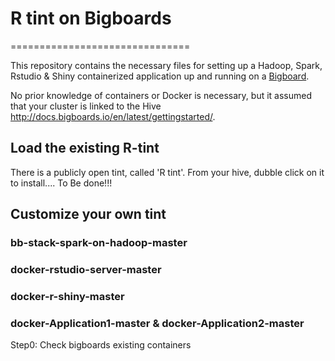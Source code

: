 # R tint on Bigboards
===============================


This repository contains the necessary files for setting up a Hadoop, Spark, Rstudio & Shiny containerized application up and running on a [Bigboard](www.bigboards.io).

No prior knowledge of containers or Docker is necessary, but it assumed that your cluster is linked to the Hive http://docs.bigboards.io/en/latest/gettingstarted/. 

## Load the existing R-tint
There is a publicly open tint, called 'R tint'. From your hive, dubble click on it to install....
To Be done!!!


## Customize your own tint

### bb-stack-spark-on-hadoop-master

### docker-rstudio-server-master

### docker-r-shiny-master

### docker-Application1-master & docker-Application2-master



Step0: Check bigboards existing containers 



